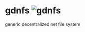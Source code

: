 # gdnfs ![gdnfs](https://img.shields.io/badge/gdnfs-alpha-green)
generic decentralized net file system
